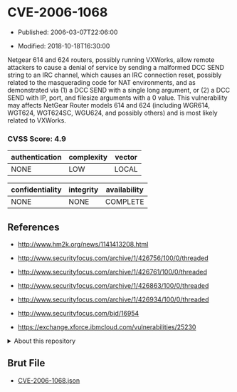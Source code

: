 # CVE-2006-1068

- Published: 2006-03-07T22:06:00

- Modified: 2018-10-18T16:30:00

Netgear 614 and 624 routers, possibly running VXWorks, allow remote attackers to cause a denial of service by sending a malformed DCC SEND string to an IRC channel, which causes an IRC connection reset, possibly related to the masquerading code for NAT environments, and as demonstrated via (1) a DCC SEND with a single long argument, or (2) a DCC SEND with IP, port, and filesize arguments with a 0 value. This vulnerability may affects NetGear Router models 614 and 624 (including WGR614, WGT624, WGT624SC, WGU624, and possibly others) and is most likely related to VXWorks.

### CVSS Score: **4.9**

| authentication | complexity | vector |
| --- | --- | --- |
| NONE | LOW | LOCAL |

| confidentiality | integrity | availability |
| --- | --- | --- |
| NONE | NONE | COMPLETE |

## References

* http://www.hm2k.org/news/1141413208.html

* http://www.securityfocus.com/archive/1/426756/100/0/threaded

* http://www.securityfocus.com/archive/1/426761/100/0/threaded

* http://www.securityfocus.com/archive/1/426863/100/0/threaded

* http://www.securityfocus.com/archive/1/426934/100/0/threaded

* http://www.securityfocus.com/bid/16954

* https://exchange.xforce.ibmcloud.com/vulnerabilities/25230

<details>
<summary>About this repository</summary> 

  This repository is part of the project [Live Hack CVE](https://github.com/Live-Hack-CVE). Main website can be found [www.live-hack.org](https://www.live-hack.org) 
  
  Made by [Sn0wAlice](https://github.com/Sn0wAlice) for the people that care about security and need to have a feed of the latest CVEs. Hope you enjoy it, don't forget to star the repo and follow me on [Twitter](https://twitter.com/Sn0wAlice) and [Github](https://github.com/Sn0wAlice). And that is my [personnal website](https://www.alice-snow.me/)

  - [Home Page](https://github.com/Live-Hack-CVE)
  - [Framework](https://github.com/Live-Hack-CVE/cve-framework)
  - [CVE database](https://github.com/Live-Hack-CVE/full_database)
  - [Changelog](https://github.com/Live-Hack-CVE/Changelog)
</details>

## Brut File

* [CVE-2006-1068.json](https://raw.githubusercontent.com/Live-Hack-CVE/full_database/main/cves/2006/CVE-2006-1068.json)

